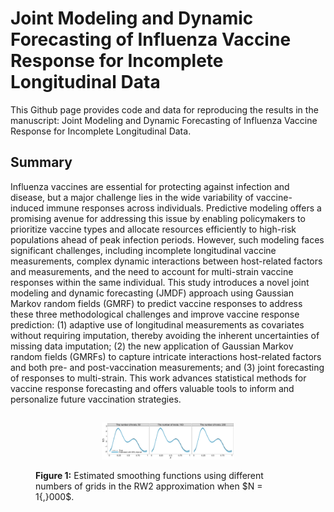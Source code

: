 # Joint Modeling and Dynamic Forecasting of Influenza Vaccine Response for Incomplete Longitudinal Data

This Github page provides code and data for reproducing the results in the manuscript: Joint Modeling and Dynamic Forecasting of Influenza Vaccine Response for Incomplete Longitudinal Data.

## Summary
Influenza vaccines are essential for protecting against infection and disease, but a major challenge lies in the wide variability of vaccine-induced immune responses across individuals. Predictive modeling offers a promising avenue for addressing this issue by enabling policymakers to prioritize vaccine types and allocate resources efficiently to high-risk populations ahead of peak infection periods. However, such modeling faces significant challenges, including incomplete longitudinal vaccine measurements, complex dynamic interactions between host-related factors and measurements, and the need to account for multi-strain vaccine responses within the same individual. This study introduces a novel joint modeling and dynamic forecasting (JMDF) approach using Gaussian Markov random fields (GMRF) to predict vaccine responses to address these three methodological challenges and improve vaccine response prediction: (1) adaptive use of longitudinal measurements as covariates without requiring imputation, thereby avoiding the inherent uncertainties of missing data imputation; (2) the new application of Gaussian Markov random fields (GMRFs) to capture intricate interactions host-related factors and both pre- and post-vaccination measurements; and (3) joint forecasting of responses to multi-strain. This work advances statistical methods for vaccine response forecasting and offers valuable tools to inform and personalize future vaccination strategies.


## 
<figure id="Figure1">
    <p align="center">
  <img src="./figure/simFig1.jpg" width=50% height=50%>
  </p>
  <figcaption>
  <strong>Figure 1:</strong> Estimated smoothing functions using different numbers of grids in the RW2 approximation when $N = 1{,}000$.
  </figcaption>
</figure>
